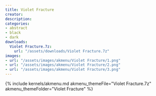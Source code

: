 ```yaml
---
title: Violet Fracture
creator: 
description: 
categories:
- abstract
- black
- dark
downloads:
  Violet Fracture.7z:
    url: "/assets/downloads/Violet Fracture.7z"
images:
- url: "/assets/images/akmenu/Violet Fracture/1.png"
- url: "/assets/images/akmenu/Violet Fracture/2.png"
- url: "/assets/images/akmenu/Violet Fracture/3.png"
---
```


{% include kernels/akmenu.md akmenu_themeFile="Violet Fracture.7z" akmenu_themeFolder="Violet Fracture" %}
